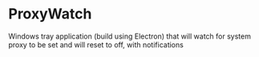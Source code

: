 # ProxyWatch
Windows tray application (build using Electron) that will watch for system proxy to be set and will reset to off, with notifications
